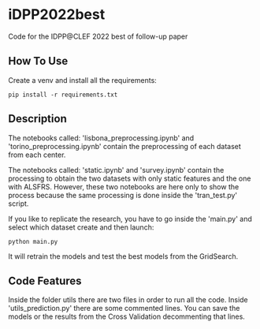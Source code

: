 # iDPP2022best
Code for the IDPP@CLEF 2022 best of follow-up paper

## How To Use
Create a venv and install all the requirements:

    pip install -r requirements.txt

## Description
The notebooks called: 'lisbona_preprocessing.ipynb' and 'torino_preprocessing.ipynb' contain the preprocessing of each dataset from each center.

The notebooks called: 'static.ipynb' and 'survey.ipynb' contain the processing to obtain the two datasets with only static features and the one with ALSFRS. However, these two notebooks are here only to show the process because the same processing is done inside the 'tran_test.py' script.

If you like to replicate the research, you have to go inside the 'main.py' and select which dataset create and then launch:

    python main.py

It will retrain the models and test the best models from the GridSearch.

## Code Features
Inside the folder utils there are two files in order to run all the code. Inside 'utils_prediction.py' there are some commented lines. You can save the models or the results from the Cross Validation decommenting that lines.